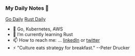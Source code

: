 ### My Daily Notes 👋

[Go Daily](https://cwxstat.github.io/go-daily/)
[Rust Daily](https://cwxstat.github.io/rust_daily/)

- 🔭 Go, Kubernetes, AWS
- 🌱 I’m currently learning Rust
- 📫 How to reach me: ... [linkedIn](https://www.linkedin.com/in/mikechirico/) or [twitter](https://twitter.com/mchirico)
- ⚡ "Culture eats strategy for breakfast." --Peter Drucker

<!--
**mchirico/mchirico** is a ✨ _special_ ✨ repository because its `README.md` (this file) appears on your GitHub profile.

Here are some ideas to get you started:

- 🔭 I’m currently working on ...
- 🌱 I’m currently learning ...
- 👯 I’m looking to collaborate on ...
- 🤔 I’m looking for help with ...
- 💬 Ask me about ...
- 📫 How to reach me: ...
- 😄 Pronouns: ...
- ⚡ Fun fact: ...
-->
